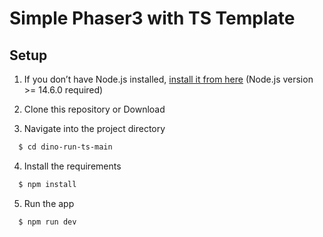 # Simple Phaser3 with TS Template

## Setup

1. If you don’t have Node.js installed, [install it from here](https://nodejs.org/en/) (Node.js version >= 14.6.0 required)

2. Clone this repository or Download

3. Navigate into the project directory

```bash
  $ cd dino-run-ts-main
```

4. Install the requirements

```bash
  $ npm install
```

5. Run the app

```bash
  $ npm run dev
```
